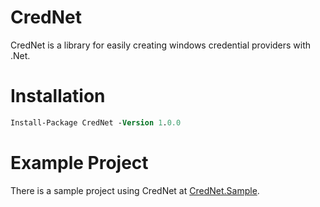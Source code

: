 # CredNet
CredNet is a library for easily creating  windows credential providers with .Net.

# Installation
```ps
Install-Package CredNet -Version 1.0.0
```

# Example Project
There is a sample project using CredNet at [CredNet.Sample](https://github.com/Sajidur78/CredNet/tree/master/CredNet.Sample).
